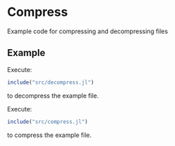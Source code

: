 # Compress
Example code for compressing and decompressing files

## Example
Execute:
```julia
include("src/decompress.jl")
```
to decompress the example file.

Execute:
```julia
include("src/compress.jl")
```
to compress the example file.
